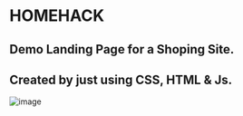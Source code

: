 
# HOMEHACK

## Demo Landing Page for a Shoping Site.

## Created by just using CSS, HTML & Js.

![image](https://user-images.githubusercontent.com/118390636/212402923-4e474432-1ab0-499e-a692-4bc7ec786afa.png)
